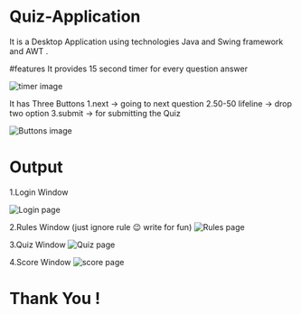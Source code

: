
# Quiz-Application
 It is a Desktop Application using technologies Java and Swing framework and AWT .
 
 #features
 It provides 15 second timer for every question answer
 
 ![timer image](https://user-images.githubusercontent.com/89769715/202574869-3f300248-d802-4098-ba21-138fa0fc3ef0.jpg)

 It has Three Buttons 
 1.next -> going to next question
 2.50-50 lifeline -> drop two option 
 3.submit -> for submitting the Quiz

 ![Buttons image](https://user-images.githubusercontent.com/89769715/202574955-d9059248-70e3-44f1-b27f-76556dc3a247.jpg)


# Output

1.Login Window

![Login page](https://user-images.githubusercontent.com/89769715/202576315-dd6e677c-5640-4ddb-9a02-69b4f2711369.jpg)



2.Rules Window
(just ignore rule 😉 write for fun)
![Rules page](https://user-images.githubusercontent.com/89769715/202576341-3104730b-55ba-477f-8cc3-6f368b3d7d7e.jpg)



3.Quiz Window
![Quiz page](https://user-images.githubusercontent.com/89769715/202576374-aabf3290-489a-43ff-99d8-c52f8e060998.jpg)


4.Score Window
![score page](https://user-images.githubusercontent.com/89769715/202576396-52c66f43-72fa-4a43-b2cd-d93ee6a01133.jpg)



<h1>Thank You !<h1>
